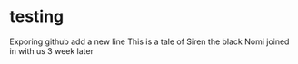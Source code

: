 # testing
Exporing github
add a new line
This is a tale of Siren the black
Nomi joined in with us 3 week later
